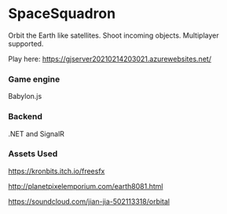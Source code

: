 # SpaceSquadron


Orbit the Earth like satellites. Shoot incoming objects. Multiplayer supported.


Play here:
https://gjserver20210214203021.azurewebsites.net/

### Game engine
Babylon.js


### Backend
.NET and SignalR

### Assets Used
https://kronbits.itch.io/freesfx

http://planetpixelemporium.com/earth8081.html

https://soundcloud.com/jian-jia-502113318/orbital
